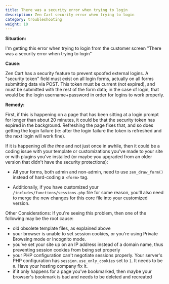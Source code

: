 ```yaml
---
title: There was a security error when trying to login
description: Zen Cart security error when trying to login
category: troubleshooting
weight: 10
---
```


**Situation:**

I'm getting this error when trying to login from the customer screen "There was a security error when trying to login"

**Cause:**

Zen Cart has a security feature to prevent spoofed external logins. A "security token" field must exist on all login forms, actually on all forms submitting data via POST. This token must be current (not expired), and must be submitted with the rest of the form data; in the case of login, that would be the login username+password in order for logins to work properly.

**Remedy:**

First, if this is happening on a page that has been sitting at a login prompt for longer than about 20 minutes, it could be that the security token has expired in the background. Refreshing the page fixes that, and so does getting the login failure (ie: after the login failure the token is refreshed and the next login will work fine).

If it is happening *all the time* and not just once in awhile, then it could be a coding issue with your template or customizations you've made to your site or with plugins you've installed (or maybe you upgraded from an older version that didn't have the security protections):

- All your forms, both admin and non-admin, need to use `zen_draw_form()` instead of hard-coding a `<form>` tag.

- Additionally, if you have customized your `/includes/functions/sessions.php` file for some reason, you'll also need to merge the new changes for this core file into your customized version.

Other Considerations:
If you're seeing this problem,  then one of the following may be the root cause:

- old obsolete template files, as explained above
- your browser is unable to set session cookies, or you're using Private Browsing mode or Incognito mode. 
- you've set your site up on an IP address instead of a domain name, thus preventing session cookies from being set properly
- your PHP configuration can't negotiate sessions properly.  Your server's PHP configuration has `session.use_only_cookies` set to `1`. It needs to be `0`. Have your hosting company fix it.
- if it only happens for a page you've bookmarked, then maybe your browser's bookmark is bad and needs to be deleted and recreated
